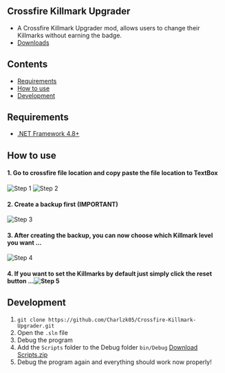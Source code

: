 ## Crossfire Killmark Upgrader
- A Crossfire Killmark Upgrader mod, allows users to change their Killmarks without earning the badge.
- [Downloads](https://github.com/Charlzk05/Crossfire-Killmark-Upgrader/releases)

## Contents
- [Requirements](https://github.com/Charlzk05/Crossfire-Killmark-Upgrader#Requirements)
- [How to use](https://github.com/Charlzk05/Crossfire-Killmark-Upgrader#How-to-use)
- [Development](https://github.com/Charlzk05/Crossfire-Killmark-Upgrader#Development)

## Requirements
- [.NET Framework 4.8+](https://dotnet.microsoft.com/en-us/download/dotnet-framework/net48)

## How to use
#### 1. Go to crossfire file location and copy paste the file location to TextBox
![Step 1](https://user-images.githubusercontent.com/104715127/208361872-33e33006-382a-4e3d-b2e2-739f8b7f5b7b.png)
![Step 2](https://user-images.githubusercontent.com/104715127/208361876-4de18b41-50c8-4f1b-b460-0d35bfbc7946.png)
#### 2. Create a backup first (IMPORTANT)
![Step 3](https://user-images.githubusercontent.com/104715127/208362092-72e46ed8-0e04-469a-bbcf-0b84ec1dd6d7.png)
#### 3. After creating the backup, you can now choose which Killmark level you want ...
![Step 4](https://user-images.githubusercontent.com/104715127/208362191-41917ec8-f258-4008-8f2c-6a114061738a.png)
#### 4. If you want to set the Killmarks by default just simply click the reset button ...![Step 5](https://user-images.githubusercontent.com/104715127/208362273-44cba61d-9955-41f3-89f1-e9d35facad69.png)

## Development
1. ``git clone https://github.com/Charlzk05/Crossfire-Killmark-Upgrader.git``
2. Open the ``.sln`` file
3. Debug the program
4. Add the ``Scripts`` folder to the Debug folder ``bin/Debug`` [Download Scripts.zip](https://github.com/Charlzk05/Crossfire-Killmark-Upgrader/files/10256510/Scripts.zip)
5. Debug the program again and everything should work now properly!
